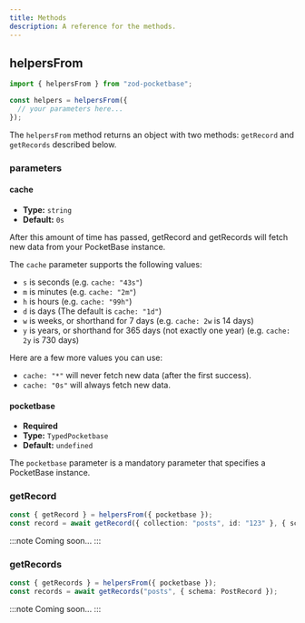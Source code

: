 ```yaml
---
title: Methods
description: A reference for the methods.
---
```


## helpersFrom

```ts
import { helpersFrom } from "zod-pocketbase";

const helpers = helpersFrom({ 
  // your parameters here...
});
```

The `helpersFrom` method returns an object with two methods: `getRecord` and `getRecords` described below.

### parameters

#### cache

- **Type:** `string`
- **Default:** `0s`

After this amount of time has passed, getRecord and getRecords will fetch new data from your PocketBase instance.

The `cache` parameter supports the following values:

- `s` is seconds (e.g. `cache: "43s"`)
- `m` is minutes (e.g. `cache: "2m"`)
- `h` is hours (e.g. `cache: "99h"`)
- `d` is days (The default is `cache: "1d"`)
- `w` is weeks, or shorthand for 7 days (e.g. `cache: 2w` is 14 days)
- `y` is years, or shorthand for 365 days (not exactly one year) (e.g. `cache: 2y` is 730 days)

Here are a few more values you can use:

- `cache: "*"` will never fetch new data (after the first success).
- `cache: "0s"` will always fetch new data.

#### pocketbase

- **Required**
- **Type:** `TypedPocketbase`
- **Default:** `undefined`

The `pocketbase` parameter is a mandatory parameter that specifies a PocketBase instance.

### getRecord

```ts
const { getRecord } = helpersFrom({ pocketbase });
const record = await getRecord({ collection: "posts", id: "123" }, { schema: PostRecord });
```

:::note
Coming soon...
:::

### getRecords

```ts
const { getRecords } = helpersFrom({ pocketbase });
const records = await getRecords("posts", { schema: PostRecord });
```

:::note
Coming soon...
:::
